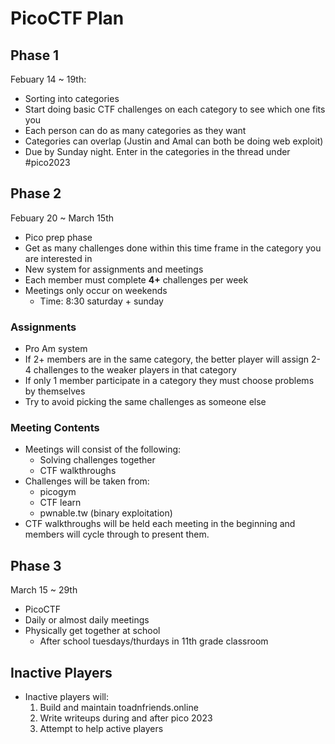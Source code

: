 # PicoCTF Plan

## Phase 1
Febuary 14 ~ 19th:
- Sorting into categories
- Start doing basic CTF challenges on each category to see which one fits you
- Each person can do as many categories as they want
- Categories can overlap (Justin and Amal can both be doing web exploit)
- Due by Sunday night. Enter in the categories in the thread under #pico2023

## Phase 2
Febuary 20 ~ March 15th
- Pico prep phase
- Get as many challenges done within this time frame in the category you are interested in
- New system for assignments and meetings
- Each member must complete **4+** challenges per week
- Meetings only occur on weekends
	- Time: 8:30 saturday + sunday

### Assignments
- Pro Am system
- If 2+ members are in the same category, the better player will assign 2-4 challenges to the weaker players in that category
- If only 1 member participate in a category they must choose problems by themselves
- Try to avoid picking the same challenges as someone else

### Meeting Contents
- Meetings will consist of the following:
	- Solving challenges together
  - CTF walkthroughs
- Challenges will be taken from:
	- picogym
  - CTF learn
  - pwnable.tw (binary exploitation)
- CTF walkthroughs will be held each meeting in the beginning and members will cycle through to present them.

## Phase 3
March 15 ~ 29th
- PicoCTF
- Daily or almost daily meetings
- Physically get together at school
	- After school tuesdays/thurdays in 11th grade classroom

## Inactive Players
- Inactive players will:
	1. Build and maintain toadnfriends.online
  2. Write writeups during and after pico 2023
  3. Attempt to help active players
